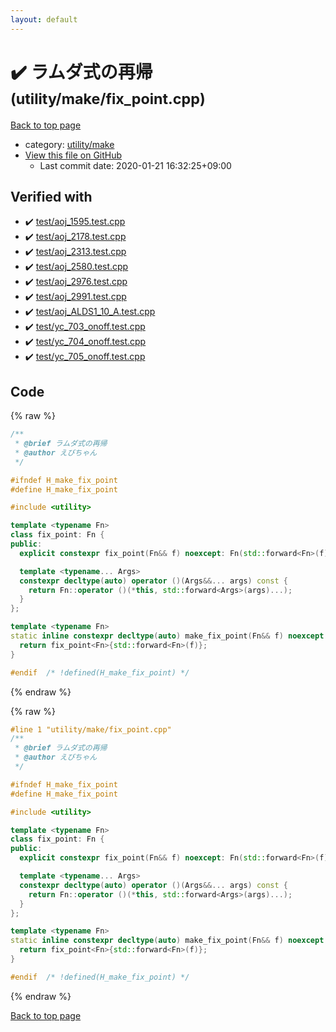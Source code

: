 ```yaml
---
layout: default
---
```


<!-- mathjax config similar to math.stackexchange -->
<script type="text/javascript" async
  src="https://cdnjs.cloudflare.com/ajax/libs/mathjax/2.7.5/MathJax.js?config=TeX-MML-AM_CHTML">
</script>
<script type="text/x-mathjax-config">
  MathJax.Hub.Config({
    TeX: { equationNumbers: { autoNumber: "AMS" }},
    tex2jax: {
      inlineMath: [ ['$','$'] ],
      processEscapes: true
    },
    "HTML-CSS": { matchFontHeight: false },
    displayAlign: "left",
    displayIndent: "2em"
  });
</script>

<script type="text/javascript" src="https://cdnjs.cloudflare.com/ajax/libs/jquery/3.4.1/jquery.min.js"></script>
<script src="https://cdn.jsdelivr.net/npm/jquery-balloon-js@1.1.2/jquery.balloon.min.js" integrity="sha256-ZEYs9VrgAeNuPvs15E39OsyOJaIkXEEt10fzxJ20+2I=" crossorigin="anonymous"></script>
<script type="text/javascript" src="../../../assets/js/copy-button.js"></script>
<link rel="stylesheet" href="../../../assets/css/copy-button.css" />


# :heavy_check_mark: ラムダ式の再帰 <small>(utility/make/fix_point.cpp)</small>

<a href="../../../index.html">Back to top page</a>

* category: <a href="../../../index.html#eea2354d8759bbd52e8bbb508d91fa66">utility/make</a>
* <a href="{{ site.github.repository_url }}/blob/master/utility/make/fix_point.cpp">View this file on GitHub</a>
    - Last commit date: 2020-01-21 16:32:25+09:00




## Verified with

* :heavy_check_mark: <a href="../../../verify/test/aoj_1595.test.cpp.html">test/aoj_1595.test.cpp</a>
* :heavy_check_mark: <a href="../../../verify/test/aoj_2178.test.cpp.html">test/aoj_2178.test.cpp</a>
* :heavy_check_mark: <a href="../../../verify/test/aoj_2313.test.cpp.html">test/aoj_2313.test.cpp</a>
* :heavy_check_mark: <a href="../../../verify/test/aoj_2580.test.cpp.html">test/aoj_2580.test.cpp</a>
* :heavy_check_mark: <a href="../../../verify/test/aoj_2976.test.cpp.html">test/aoj_2976.test.cpp</a>
* :heavy_check_mark: <a href="../../../verify/test/aoj_2991.test.cpp.html">test/aoj_2991.test.cpp</a>
* :heavy_check_mark: <a href="../../../verify/test/aoj_ALDS1_10_A.test.cpp.html">test/aoj_ALDS1_10_A.test.cpp</a>
* :heavy_check_mark: <a href="../../../verify/test/yc_703_onoff.test.cpp.html">test/yc_703_onoff.test.cpp</a>
* :heavy_check_mark: <a href="../../../verify/test/yc_704_onoff.test.cpp.html">test/yc_704_onoff.test.cpp</a>
* :heavy_check_mark: <a href="../../../verify/test/yc_705_onoff.test.cpp.html">test/yc_705_onoff.test.cpp</a>


## Code

<a id="unbundled"></a>
{% raw %}
```cpp
/**
 * @brief ラムダ式の再帰
 * @author えびちゃん
 */

#ifndef H_make_fix_point
#define H_make_fix_point

#include <utility>

template <typename Fn>
class fix_point: Fn {
public:
  explicit constexpr fix_point(Fn&& f) noexcept: Fn(std::forward<Fn>(f)) {}

  template <typename... Args>
  constexpr decltype(auto) operator ()(Args&&... args) const {
    return Fn::operator ()(*this, std::forward<Args>(args)...);
  }
};

template <typename Fn>
static inline constexpr decltype(auto) make_fix_point(Fn&& f) noexcept {
  return fix_point<Fn>{std::forward<Fn>(f)};
}

#endif  /* !defined(H_make_fix_point) */

```
{% endraw %}

<a id="bundled"></a>
{% raw %}
```cpp
#line 1 "utility/make/fix_point.cpp"
/**
 * @brief ラムダ式の再帰
 * @author えびちゃん
 */

#ifndef H_make_fix_point
#define H_make_fix_point

#include <utility>

template <typename Fn>
class fix_point: Fn {
public:
  explicit constexpr fix_point(Fn&& f) noexcept: Fn(std::forward<Fn>(f)) {}

  template <typename... Args>
  constexpr decltype(auto) operator ()(Args&&... args) const {
    return Fn::operator ()(*this, std::forward<Args>(args)...);
  }
};

template <typename Fn>
static inline constexpr decltype(auto) make_fix_point(Fn&& f) noexcept {
  return fix_point<Fn>{std::forward<Fn>(f)};
}

#endif  /* !defined(H_make_fix_point) */

```
{% endraw %}

<a href="../../../index.html">Back to top page</a>

